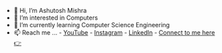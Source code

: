 - 👋 Hi, I’m Ashutosh Mishra
- 👀 I’m interested in Computers
- 🌱 I’m currently learning Computer Science Engineering
- 📫 Reach me ...
          - [YouTube](https://www.youtube.com/c/SimplifiedLearner) 
          - [Instagram](https://www.instagram.com/ashu_mishra1526/) 
          - [LinkedIn](http://www.linkedin.com/in/ashutosh-mishra-7a39b91a5)
          - [Connect to me here 👉](https://linktr.ee/simplified_learner)

<!---
Ashutosh-PMishra/Ashutosh-PMishra is a ✨ special ✨ repository because its `README.md` (this file) appears on your GitHub profile.
You can click the Preview link to take a look at your changes.
--->
